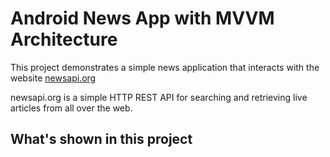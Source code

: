 # Android News App with MVVM Architecture

This project demonstrates a simple news application that interacts with the website [newsapi.org](https://www.newsapi.org)

newsapi.org is a simple HTTP REST API for searching and retrieving live articles from all over the web.

## What's shown in this project


